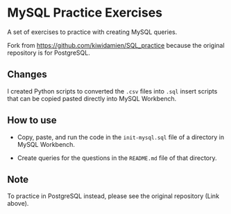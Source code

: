 # MySQL Practice Exercises

A set of exercises to practice with creating MySQL queries.

Fork from <https://github.com/kiwidamien/SQL_practice> because the original repository is for PostgreSQL.

## Changes

I created Python scripts to converted the `.csv` files into `.sql` insert scripts that can be copied pasted directly into MySQL Workbench.

## How to use

- Copy, paste, and run the code in the `init-mysql.sql` file of a directory in MySQL Workbench.

- Create queries for the questions in the `README.md` file of that directory.

## Note

To practice in PostgreSQL instead, please see the original repository (Link above). 